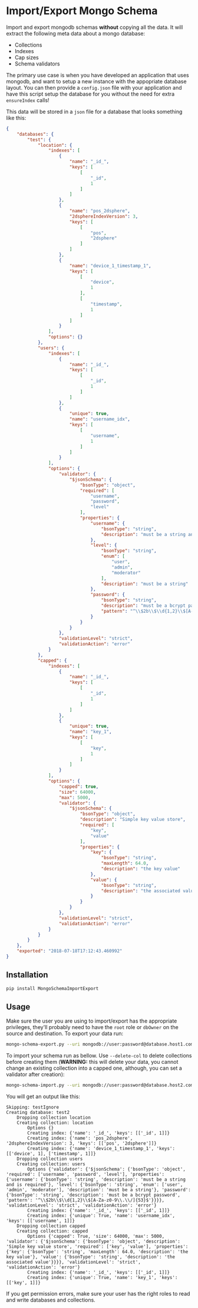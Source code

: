 Import/Export Mongo Schema
===================
Import and export mongodb schemas **without** copying all the data. It will extract the following meta data about a mongo database:

* Collections
* Indexes
* Cap sizes
* Schema validators

The primary use case is when you have developed an application that uses mongodb, and want to setup a new instance with
the appopriate database layout. You can then provide a `config.json` file with your application and have this script
setup the database for you without the need for extra `ensureIndex` calls!

This data will be stored in a `json` file for a database that looks something like this:

```json
{
    "databases": {
        "test": {
            "location": {
                "indexes": [
                    {
                        "name": "_id_",
                        "keys": [
                            [
                                "_id",
                                1
                            ]
                        ]
                    },
                    {
                        "name": "pos_2dsphere",
                        "2dsphereIndexVersion": 3,
                        "keys": [
                            [
                                "pos",
                                "2dsphere"
                            ]
                        ]
                    },
                    {
                        "name": "device_1_timestamp_1",
                        "keys": [
                            [
                                "device",
                                1
                            ],
                            [
                                "timestamp",
                                1
                            ]
                        ]
                    }
                ],
                "options": {}
            },
            "users": {
                "indexes": [
                    {
                        "name": "_id_",
                        "keys": [
                            [
                                "_id",
                                1
                            ]
                        ]
                    },
                    {
                        "unique": true,
                        "name": "username_idx",
                        "keys": [
                            [
                                "username",
                                1
                            ]
                        ]
                    }
                ],
                "options": {
                    "validator": {
                        "$jsonSchema": {
                            "bsonType": "object",
                            "required": [
                                "username",
                                "password",
                                "level"
                            ],
                            "properties": {
                                "username": {
                                    "bsonType": "string",
                                    "description": "must be a string and is required"
                                },
                                "level": {
                                    "bsonType": "string",
                                    "enum": [
                                        "user",
                                        "admin",
                                        "moderator"
                                    ],
                                    "description": "must be a string"
                                },
                                "password": {
                                    "bsonType": "string",
                                    "description": "must be a bcrypt password",
                                    "pattern": "^\\$2b\\$\\d{1,2}\\$[A-Za-z0-9\\.\\/]{53}$"
                                }
                            }
                        }
                    },
                    "validationLevel": "strict",
                    "validationAction": "error"
                }
            },
            "capped": {
                "indexes": [
                    {
                        "name": "_id_",
                        "keys": [
                            [
                                "_id",
                                1
                            ]
                        ]
                    },
                    {
                        "unique": true,
                        "name": "key_1",
                        "keys": [
                            [
                                "key",
                                1
                            ]
                        ]
                    }
                ],
                "options": {
                    "capped": true,
                    "size": 64000,
                    "max": 5000,
                    "validator": {
                        "$jsonSchema": {
                            "bsonType": "object",
                            "description": "Simple key value store",
                            "required": [
                                "key",
                                "value"
                            ],
                            "properties": {
                                "key": {
                                    "bsonType": "string",
                                    "maxLength": 64.0,
                                    "description": "the key value"
                                },
                                "value": {
                                    "bsonType": "string",
                                    "description": "the associated value"
                                }
                            }
                        }
                    },
                    "validationLevel": "strict",
                    "validationAction": "error"
                }
            }
        }
    },
    "exported": "2018-07-18T17:12:43.460992"
}
```

Installation
------------

```bash
pip install MongoSchemaImportExport
```

Usage
-----
Make sure the user you are using to import/export has the appropriate privileges, they'll probably need to have the
 `root` role or `dbOwner` on the source and destination.
To export your data run:

```bash
mongo-schema-export.py --uri mongodb://user:password@database.host1.com:27017/admin --databases test2,testIgnore
```

To import your schema run as bellow. Use `--delete-col` to delete collections before creating them (**WARNING:** this
 will delete your data, you cannot change 
an existing collection into a capped one, although, you can set a validator after creation):

```bash
mongo-schema-import.py --uri mongodb://user:password@database.host2.com:27017/admin --databases db_1,db_2 --verbose --delete-col
```
You will get an output like this:

```
Skipping: testIgnore
Creating database: test2
	Dropping collection location
	Creating collection: location
		Options {}
		Creating index: {'name': '_id_', 'keys': [['_id', 1]]}
		Creating index: {'name': 'pos_2dsphere', '2dsphereIndexVersion': 3, 'keys': [['pos', '2dsphere']]}
		Creating index: {'name': 'device_1_timestamp_1', 'keys': [['device', 1], ['timestamp', 1]]}
	Dropping collection users
	Creating collection: users
		Options {'validator': {'$jsonSchema': {'bsonType': 'object', 'required': ['username', 'password', 'level'], 'properties': {'username': {'bsonType': 'string', 'description': 'must be a string and is required'}, 'level': {'bsonType': 'string', 'enum': ['user', 'admin', 'moderator'], 'description': 'must be a string'}, 'password': {'bsonType': 'string', 'description': 'must be a bcrypt password', 'pattern': '^\\$2b\\$\\d{1,2}\\$[A-Za-z0-9\\.\\/]{53}$'}}}}, 'validationLevel': 'strict', 'validationAction': 'error'}
		Creating index: {'name': '_id_', 'keys': [['_id', 1]]}
		Creating index: {'unique': True, 'name': 'username_idx', 'keys': [['username', 1]]}
	Dropping collection capped
	Creating collection: capped
		Options {'capped': True, 'size': 64000, 'max': 5000, 'validator': {'$jsonSchema': {'bsonType': 'object', 'description': 'Simple key value store', 'required': ['key', 'value'], 'properties': {'key': {'bsonType': 'string', 'maxLength': 64.0, 'description': 'the key value'}, 'value': {'bsonType': 'string', 'description': 'the associated value'}}}}, 'validationLevel': 'strict', 'validationAction': 'error'}
		Creating index: {'name': '_id_', 'keys': [['_id', 1]]}
		Creating index: {'unique': True, 'name': 'key_1', 'keys': [['key', 1]]}

```


If you get permission errors, make sure your user has the right roles to read and write databases and collections.